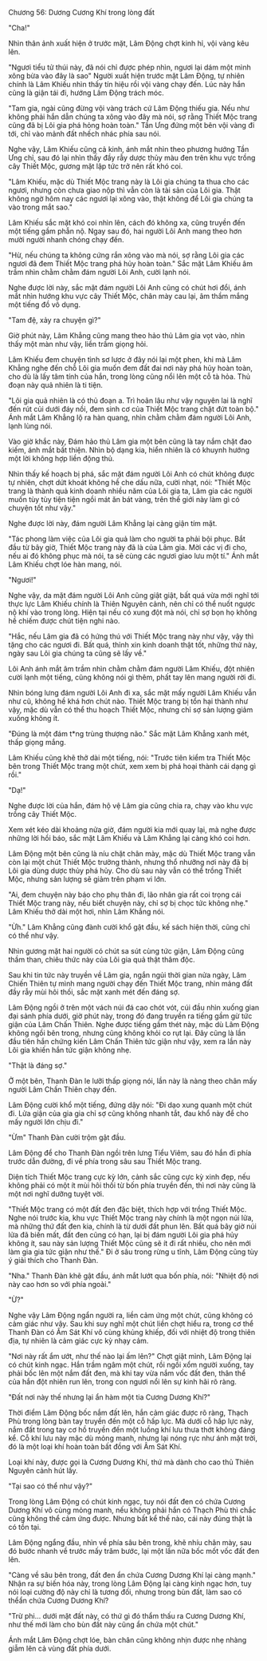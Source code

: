 




Chương 56: Dương Cương Khí trong lòng đất


"Cha!"

Nhìn thân ảnh xuất hiện ở trước mặt, Lâm Động chợt kinh hỉ, vội vàng kêu lên.

"Ngươi tiểu tử thúi này, đã nói chỉ được phép nhìn, ngươi lại dám một mình xông bừa vào đây là sao" Người xuất hiện trước mặt Lâm Động, tự nhiên chính là Lâm Khiếu nhìn thấy tín hiệu rồi vội vàng chạy đến. Lúc này hắn cũng là giận tái đi, hướng Lâm Động trách móc.

"Tam gia, ngài cũng đừng vội vàng trách cứ Lâm Động thiếu gia. Nếu như không phải hắn dẫn chúng ta xông vào đây mà nói, sợ rằng Thiết Mộc trang cũng đã bị Lôi gia phá hỏng hoàn toàn." Tần Ưng đứng một bên vội vàng đi tới, chỉ vào mảnh đất nhếch nhác phía sau nói.

Nghe vậy, Lâm Khiếu cũng cả kinh, ánh mắt nhìn theo phương hướng Tần Ưng chỉ, sau đó lại nhìn thấy đầy rẫy dược thủy màu đen trên khu vực trồng cây Thiết Mộc, gương mặt lập tức trở nên rất khó coi.

"Lâm Khiếu, mặc dù Thiết Mộc trang này là Lôi gia chúng ta thua cho các ngươi, nhưng còn chưa giao nộp thì vẫn còn là tài sản của Lôi gia. Thật không ngờ hôm nay các ngươi lại xông vào, thật không để Lôi gia chúng ta vào trong mắt sao."

Lâm Khiếu sắc mặt khó coi nhìn lên, cách đó không xa, cũng truyền đến một tiếng gầm phẫn nộ. Ngay sau đó, hai người Lôi Anh mang theo hơn mười người nhanh chóng chạy đến.

"Hừ, nếu chúng ta không cứng rắn xông vào mà nói, sợ rằng Lôi gia các ngươi đã đem Thiết Mộc trang phá hủy hoàn toàn." Sắc mặt Lâm Khiếu âm trầm nhìn chằm chằm đám người Lôi Anh, cười lạnh nói.

Nghe được lời này, sắc mặt đám người Lôi Anh cũng có chút hơi đổi, ánh mắt nhìn hướng khu vực cây Thiết Mộc, chân mày cau lại, âm thầm mắng một tiếng đồ vô dụng.

"Tam đệ, xảy ra chuyện gì?"

Giờ phút này, Lâm Khẳng cũng mang theo hảo thủ Lâm gia vọt vào, nhìn thấy một màn như vậy, liền trầm giọng hỏi.

Lâm Khiếu đem chuyện tình sơ lược ở đây nói lại một phen, khi mà Lâm Khẳng nghe đến chỗ Lôi gia muốn đem đất đai nơi này phá hủy hoàn toàn, cho dù là lấy tâm tính của hắn, trong lòng cũng nổi lên một cỗ tà hỏa. Thủ đoạn này quả nhiên là ti tiện.

"Lôi gia quả nhiên là có thủ đoạn a. Trì hoãn lâu như vậy nguyên lai là nghĩ đến rút củi dưới đáy nồi, đem sinh cơ của Thiết Mộc trang chặt đứt toàn bộ." Ánh mắt Lâm Khẳng lộ ra hàn quang, nhìn chằm chằm đám người Lôi Anh, lạnh lùng nói.

Vào giờ khắc này, Đám hảo thủ Lâm gia một bên cũng là tay nắm chặt đao kiếm, ánh mắt bất thiện. Nhìn bộ dạng kia, hiển nhiên là có khuynh hướng một lời không hợp liền động thủ.

Nhìn thấy kế hoạch bị phá, sắc mặt đám người Lôi Anh có chút không được tự nhiên, chợt dứt khoát không hề che dấu nữa, cười nhạt, nói: "Thiết Mộc trang là thành quả kinh doanh nhiều năm của Lôi gia ta, Lâm gia các người muốn tùy tùy tiện tiện ngồi mát ăn bát vàng, trên thế giới này làm gì có chuyện tốt như vậy."

Nghe được lời này, đám người Lâm Khẳng lại càng giận tím mặt.

"Tác phong làm việc của Lôi gia quả làm cho người ta phải bội phục. Bắt đầu từ bây giờ, Thiết Mộc trang này đã là của Lâm gia. Mời các vị đi cho, nếu ai đó không phục mà nói, ta sẽ cùng các ngươi giao lưu một tí." Ánh mắt Lâm Khiếu chợt lóe hàn mang, nói.

"Ngươi!"

Nghe vậy, da mặt đám người Lôi Anh cũng giật giật, bất quá vừa mới nghĩ tới thực lực Lâm Khiếu chính là Thiên Nguyên cảnh, nên chỉ có thể nuốt ngược nộ khí vào trong lòng. Hiện tại nếu có xung đột mà nói, chỉ sợ bọn họ không hề chiếm được chút tiện nghi nào.

"Hắc, nếu Lâm gia đã có hứng thú với Thiết Mộc trang này như vậy, vậy thì tặng cho các ngươi đi. Bất quá, thỉnh xin kinh doanh thật tốt, những thứ này, ngày sau Lôi gia chúng ta cũng sẽ lấy về."

Lôi Anh ánh mắt âm trầm nhìn chằm chằm đám người Lâm Khiếu, đột nhiên cười lạnh một tiếng, cũng không nói gì thêm, phất tay lên mang người rời đi.

Nhìn bóng lưng đám người Lôi Anh đi xa, sắc mặt mấy người Lâm Khiếu vẫn như cũ, không hề khá hơn chút nào. Thiết Mộc trang bị tổn hại thành như vậy, mặc dù vẫn có thể thu hoạch Thiết Mộc, nhưng chỉ sợ sản lượng giảm xuống không ít.

"Đúng là một đám t*ng trùng thượng não." Sắc mặt Lâm Khẳng xanh mét, thấp giọng mắng.

Lâm Khiếu cũng khẽ thở dài một tiếng, nói: "Trước tiên kiểm tra Thiết Mộc bên trong Thiết Mộc trang một chút, xem xem bị phá hoại thành cái dạng gì rồi."

"Dạ!"

Nghe được lời của hắn, đám hộ vệ Lâm gia cũng chia ra, chạy vào khu vực trồng cây Thiết Mộc.

Xem xét kéo dài khoảng nửa giờ, đám người kia mới quay lại, mà nghe được những lời hồi báo, sắc mặt Lâm Khiếu và Lâm Khẳng lại càng khó coi hơn.

Lâm Động một bên cũng là níu chặt chân mày, mặc dù Thiết Mộc trang vẫn còn lại một chút Thiết Mộc trưởng thành, nhưng thổ nhưỡng nơi này đã bị Lôi gia dùng dược thủy phá hủy. Cho dù sau này vẫn có thể trồng Thiết Mộc, nhưng sản lượng sẽ giảm trên phạm vi lớn.

"Ai, đem chuyện này báo cho phụ thân đi, lão nhân gia rất coi trọng cái Thiết Mộc trang này, nếu biết chuyện này, chỉ sợ bị chọc tức không nhẹ." Lâm Khiếu thở dài một hơi, nhìn Lâm Khẳng nói.

"Ừh." Lâm Khẳng cũng đành cười khổ gật đầu, kế sách hiện thời, cũng chỉ có thể như vậy.

Nhìn gương mặt hai người có chút sa sút cùng tức giận, Lâm Động cũng thầm than, chiêu thức này của Lôi gia quả thật thâm độc.

Sau khi tin tức này truyền về Lâm gia, ngắn ngủi thời gian nửa ngày, Lâm Chiến Thiên tự mình mang người chạy đến Thiết Mộc trang, nhìn mảng đất đầy rẫy mùi hôi thối, sắc mặt xanh mét đến đáng sợ.

Lâm Động ngồi ở trên một vách núi đá cao chót vót, cúi đầu nhìn xuống gian đại sảnh phía dưới, giờ phút này, trong đó đang truyền ra tiếng gầm gừ tức giận của Lâm Chấn Thiên. Nghe được tiếng gầm thét này, mặc dù Lâm Động không ngồi bên trong, nhưng cũng không khỏi co rụt lại. Đây cũng là lần đầu tiên hắn chứng kiến Lâm Chấn Thiên tức giận như vậy, xem ra lần này Lôi gia khiến hắn tức giận không nhẹ.

"Thật là đáng sợ."

Ở một bên, Thanh Đàn le lưỡi thấp giọng nói, lần này là nàng theo chân mấy người Lâm Chấn Thiên chạy đến.

Lâm Động cười khổ một tiếng, đứng dậy nói: "Đi dạo xung quanh một chút đi. Lửa giận của gia gia chỉ sợ cũng không nhanh tắt, đau khổ này để cho mấy người lớn chịu đi."

"Ừm" Thanh Đàn cười trộm gật đầu.

Lâm Động để cho Thanh Đàn ngồi trên lưng Tiểu Viêm, sau đó hắn đi phía trước dẫn đường, đi về phía trong sâu sau Thiết Mộc trang.

Diện tích Thiết Mộc trang cực kỳ lớn, cảnh sắc cũng cực kỳ xinh đẹp, nếu không phải có một ít mùi hôi thối từ bốn phía truyền đến, thì nơi này cũng là một nơi nghĩ dưỡng tuyệt vời.

"Thiết Mộc trang có một đất đen đặc biệt, thích hợp với trồng Thiết Mộc. Nghe nói trước kia, khu vực Thiết Mộc trang này chính là một ngọn núi lửa, mà những thứ đất đen kia, chính là từ dưới đất phun lên. Bất quá bây giờ núi lửa đã biến mất, đất đen cũng có hạn, lại bị đám người Lôi gia phá hủy không ít, sau này sản lượng Thiết Mộc cũng sẽ ít đi rất nhiều, cho nên mới làm gia gia tức giận như thế." Đi ở sâu trong rừng u tĩnh, Lâm Động cũng tùy ý giải thích cho Thanh Đàn.

"Nha." Thanh Đàn khẽ gật đầu, ánh mắt lướt qua bốn phía, nói: "Nhiệt độ nơi này cao hơn so với phía ngoài."

"Ừ?"

Nghe vậy Lâm Động ngẩn người ra, liền cảm ứng một chút, cũng không có cảm giác như vậy. Sau khi suy nghĩ một chút liền chợt hiểu ra, trong cơ thể Thanh Đàn có Âm Sát Khí vô cùng khủng khiếp, đối với nhiệt độ trong thiên địa, tự nhiên là cảm giác cực kỳ nhạy cảm.

"Nơi này rất ẩm ướt, như thế nào lại ấm lên?" Chợt giật mình, Lâm Động lại có chút kinh ngạc. Hắn trầm ngâm một chút, rồi ngồi xổm người xuống, tay phải bốc lên một nắm đất đen, mà khi tay vừa nắm vốc đất đen, thân thể của hắn đột nhiên run lên, trong con ngươi nổi lên sự kinh hãi rõ ràng.

"Đất nơi này thế nhưng lại ẩn hàm một tia Cương Dương Khí?"

Thời điểm Lâm Động bốc nắm đất lên, hắn cảm giác được rõ ràng, Thạch Phù trong lòng bàn tay truyền đến một cỗ hấp lực. Mà dưới cỗ hấp lực này, nắm đất trong tay cơ hồ truyền đến một luồng khí lưu thưa thớt không đáng kể. Cỗ khí lưu này mặc dù mỏng manh, nhưng lại nóng rực như ánh mặt trời, đó là một loại khí hoàn toàn bất đồng với Âm Sát Khí.

Loại khí này, được gọi là Cương Dương Khí, thứ mà dành cho cao thủ Thiên Nguyên cảnh hút lấy.

"Tại sao có thể như vậy?"

Trong lòng Lâm Động có chút kinh ngạc, tuy nói đất đen có chứa Cương Dương Khí vô cùng mỏng manh, nếu không phải hắn có Thạch Phù thì chắc cũng không thể cảm ứng được. Nhưng bất kể thế nào, cái này đúng thật là có tồn tại.

Lâm Động ngẩng đầu, nhìn về phía sâu bên trong, khẽ nhíu chân mày, sau đó bước nhanh về trước mấy trăm bước, lại một lần nữa bốc mốt vốc đất đen lên.

"Càng về sâu bên trong, đất đen ẩn chứa Cương Dương Khí lại càng mạnh." Nhận ra sự biến hóa này, trong lòng Lâm Động lại càng kinh ngạc hơn, tuy nói loại cường độ này chỉ là tương đối, nhưng trong bùn đất, làm sao có thểẩn chứa Cương Dương Khí?

"Trừ phi… dưới mặt đất này, có thứ gì đó thẩm thấu ra Cương Dương Khí, như thế mới làm cho bùn đất này cũng ẩn chứa một chút."

Ánh mắt Lâm Động chợt lóe, bàn chân cũng không nhịn được nhẹ nhàng giẫm lên cả vùng đất phía dưới.





